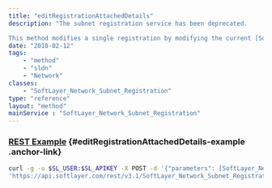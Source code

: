 ```yaml
---
title: "editRegistrationAttachedDetails"
description: "The subnet registration service has been deprecated. 

This method modifies a single registration by modifying the current [SoftLayer_Network_Subnet_Registration_Details](/reference/datatypes/SoftLayer_Network_Subnet_Registration_Details) objects that are linked to that registration. "
date: "2018-02-12"
tags:
    - "method"
    - "sldn"
    - "Network"
classes:
    - "SoftLayer_Network_Subnet_Registration"
type: "reference"
layout: "method"
mainService : "SoftLayer_Network_Subnet_Registration"
---
```


### [REST Example](#editRegistrationAttachedDetails-example) <a href="/article/rest/"><i class="fas fa-question"></i></a> {#editRegistrationAttachedDetails-example .anchor-link} 
```bash
curl -g -u $SL_USER:$SL_APIKEY -X POST -d '{"parameters": [SoftLayer_Network_Subnet_Registration_Details, SoftLayer_Network_Subnet_Registration_Details]}' \
'https://api.softlayer.com/rest/v3.1/SoftLayer_Network_Subnet_Registration/editRegistrationAttachedDetails'
```
